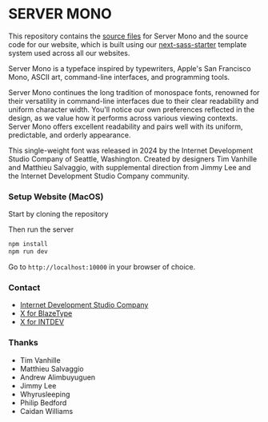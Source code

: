 # SERVER MONO

This repository contains the [source files](https://github.com/internet-development/www-server-mono/tree/main/fonts) for Server Mono and the source code for our website, which is built using our [next-sass-starter](https://github.com/internet-development/nextjs-sass-starter) template system used across all our websites.

Server Mono is a typeface inspired by typewriters, Apple's San Francisco Mono, ASCII art, command-line interfaces, and programming tools.

Server Mono continues the long tradition of monospace fonts, renowned for their versatility in command-line interfaces due to their clear readability and uniform character width. You'll notice our own preferences reflected in the design, as we value how it performs across various viewing contexts. Server Mono offers excellent readability and pairs well with its uniform, predictable, and orderly appearance.

This single-weight font was released in 2024 by the Internet Development Studio Company of Seattle, Washington. Created by designers Tim Vanhille and Matthieu Salvaggio, with supplemental direction from Jimmy Lee and the Internet Development Studio Company community.

### Setup Website (MacOS)

Start by cloning the repository

Then run the server

```sh
npm install
npm run dev
```

Go to `http://localhost:10000` in your browser of choice.

### Contact

- [Internet Development Studio Company](https://internet.dev)
- [X for BlazeType](https://x.com/BlazeFoundry)
- [X for INTDEV](https://x.com/internetxstudio)

### Thanks

- Tim Vanhille
- Matthieu Salvaggio
- Andrew Alimbuyuguen
- Jimmy Lee
- Whyrusleeping
- Philip Bedford
- Caidan Williams
